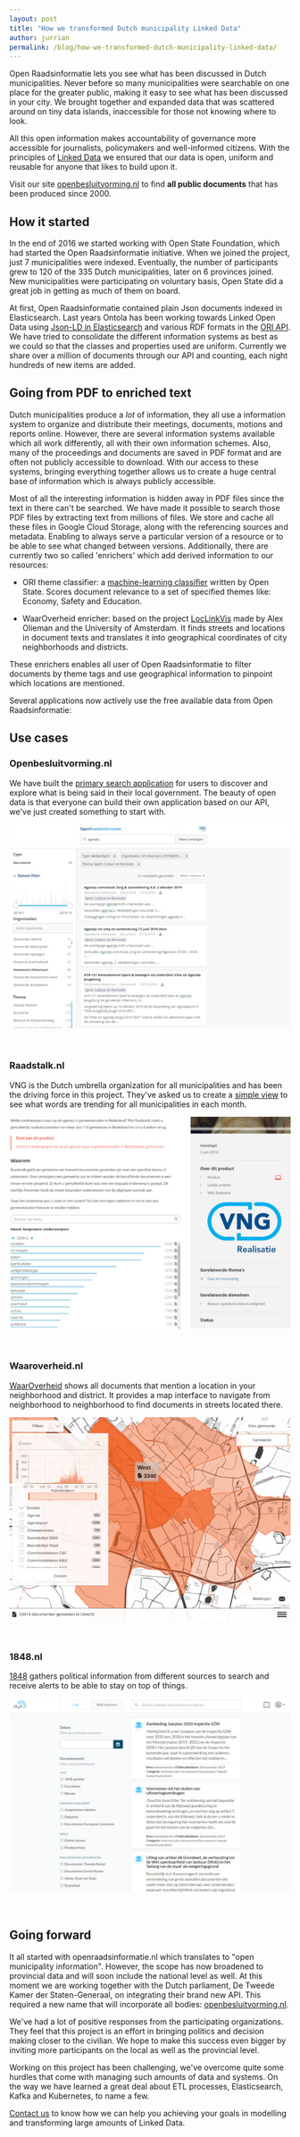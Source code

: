 ```yaml
---
layout: post
title: "How we transformed Dutch municipality Linked Data"
author: jurrian
permalink: /blog/how-we-transformed-dutch-municipality-linked-data/
---
```


Open Raadsinformatie lets you see what has been discussed in Dutch municipalities.
Never before so many municipalities were searchable on one place for the greater public, making it easy to see what has been discussed in your city.
We brought together and expanded data that was scattered around on tiny data islands, inaccessible for those not knowing where to look.

All this open information makes accountability of governance more accessible for journalists, policymakers and well-informed citizens.
With the principles of [Linked Data](/what-is-linked-data/) we ensured that our data is open, uniform and reusable for anyone that likes to build upon it.

Visit our site [openbesluitvorming.nl](https://openbesluitvorming.nl) to find **all public documents** that has been produced since 2000.

## How it started
In the end of 2016 we started working with Open State Foundation, which had started the Open Raadsinformatie initiative.
When we joined the project, just 7 municipalities were indexed.
Eventually, the number of participants grew to 120 of the 335 Dutch municipalities, later on 6 provinces joined.
New municipalities were participating on voluntary basis, Open State did a great job in getting as much of them on board.

At first, Open Raadsinformatie contained plain Json documents indexed in Elasticsearch.
Last years Ontola has been working towards Linked Open Data using [Json-LD in Elasticsearch](https://api.openraadsinformatie.nl/v1/elastic/_search) and various RDF formats in the [ORI API](https://id.openraadsinformatie.nl/).
We have tried to consolidate the different information systems as best as we could so that the classes and properties used are uniform.
Currently we share over a million of documents through our API and counting, each night hundreds of new items are added.

## Going from PDF to enriched text
Dutch municipalities produce a *lot* of information, they all use a information system to organize and distribute their meetings, documents, motions and reports online.
However, there are several information systems available which all work differently, all with their own information schemes.
Also, many of the proceedings and documents are saved in PDF format and are often not publicly accessible to download.
With our access to these systems, bringing everything together allows us to create a huge central base of information which is always publicly accessible.

Most of all the interesting information is hidden away in PDF files since the text in there can't be searched.
We have made it possible to search those PDF files by extracting text from millions of files.
We store and cache all these files in Google Cloud Storage, along with the referencing sources and metadata.
Enabling to always serve a particular version of a resource or to be able to see what changed between versions.
Additionally, there are currently two so called 'enrichers' which add derived information to our resources:

- ORI theme classifier: a [machine-learning classifier](https://github.com/openstate/ori-theme-classifier) written by Open State.
Scores document relevance to a set of specified themes like: Economy, Safety and Education.

- WaarOverheid enricher: based on the project [LocLinkVis](https://bitbucket.org/aolieman/loclinkvis/) made by Alex Olieman and the University of Amsterdam. 
It finds streets and locations in document texts and translates it into geographical coordinates of city neighborhoods and districts.

These enrichers enables all user of Open Raadsinformatie to filter documents by theme tags and use geographical information to pinpoint which locations are mentioned.

Several applications now actively use the free available data from Open Raadsinformatie:

## Use cases

### Openbesluitvorming.nl
We have built the [primary search application](https://openbesluitvorming.nl) for users to discover and explore what is being said in their local government.
The beauty of open data is that everyone can build their own application based on our API, we've just created something to start with.

![openbesluitvorming.nl](/img/posts/zoek-openraadsinformatie.jpg "openbesluitvorming.nl")

&nbsp;

### Raadstalk.nl
VNG is the Dutch umbrella organization for all municipalities and has been the driving force in this project.
They've asked us to create a [simple view](https://raadstalk.nl) to see what words are trending for all municipalities in each month.

![raadstalk.nl](/img/posts/raadstalk.jpg "Raadstalk.nl")

&nbsp;

### Waaroverheid.nl
[WaarOverheid](https://waaroverheid.nl) shows all documents that mention a location in your neighborhood and district.
It provides a map interface to navigate from neighborhood to neighborhood to find documents in streets located there.

![waaroverheid.nl](/img/posts/waaroverheid.jpg "Waaroverheid.nl")

&nbsp;

### 1848.nl
[1848](https://1848.nl) gathers political information from different sources to search and receive alerts to be able to stay on top of things.

![1848.nl](/img/posts/1848.jpg "1848.nl")

&nbsp;

## Going forward

It all started with openraadsinformatie.nl which translates to "open municipality information".
However, the scope has now broadened to provincial data and will soon include the national level as well.
At this moment we are working together with the Dutch parliament, De Tweede Kamer der Staten-Generaal, on integrating their brand new API.
This required a new name that will incorporate all bodies: [openbesluitvorming.nl](https://openbesluitvorming.nl).

We've had a lot of positive responses from the participating organizations.
They feel that this project is an effort in bringing politics and decision making closer to the civilian.
We hope to make this success even bigger by inviting more participants on the local as well as the provincial level.

Working on this project has been challenging, we've overcome quite some hurdles that come with managing such amounts of data and systems.
On the way we have learned a great deal about ETL processes, Elasticsearch, Kafka and Kubernetes, to name a few.  

[Contact us](/contact) to know how we can help you achieving your goals in modelling and transforming large amounts of Linked Data. 
